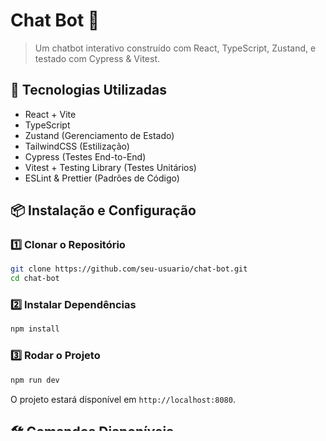 # Chat Bot 💬

> Um chatbot interativo construído com React, TypeScript, Zustand, e testado com Cypress & Vitest.

## 🚀 Tecnologias Utilizadas

- React + Vite
- TypeScript
- Zustand (Gerenciamento de Estado)
- TailwindCSS (Estilização)
- Cypress (Testes End-to-End)
- Vitest + Testing Library (Testes Unitários)
- ESLint & Prettier (Padrões de Código)

## 📦 Instalação e Configuração

### 1️⃣ Clonar o Repositório

```sh
git clone https://github.com/seu-usuario/chat-bot.git
cd chat-bot
```

### 2️⃣ Instalar Dependências

```sh
npm install
```

### 3️⃣ Rodar o Projeto

```sh
npm run dev
```

O projeto estará disponível em `http://localhost:8080`.

## 🛠️ Comandos Disponíveis

| Comando            | Descrição                              |
| ------------------ | -------------------------------------- |
| `npm run dev`      | Inicia o servidor de desenvolvimento   |
| `npm run lint`     | Executa o ESLint para verificar erros  |
| `npm run format`   | Formata o código com Prettier          |
| `npm run test`     | Roda os testes unitários (Vitest)      |
| `npm run test:e2e` | Executa os testes End-to-End (Cypress) |

## 🎯 Funcionalidades

✅ Envio de mensagens e respostas automáticas do bot  
✅ O bot pergunta o nome do usuário e o chama pelo nome  
✅ Persistência do histórico de mensagens no LocalStorage  
✅ Alternância entre tema **Light/Dark** com persistência  
✅ Scroll automático para novas mensagens  
✅ Feedback visual enquanto o bot processa a resposta  
✅ Testes unitários e end-to-end

## 🧪 Executando os Testes

### **Testes Unitários**

```sh
npm run test
```

### **Testes End-to-End (Cypress)**

```sh
npm run test:e2e
```

## 📜 Estrutura do Projeto

```
📂 src/
 ├── 📂 components/        # Componentes reutilizáveis do chat
 ├── 📂 pages/             # Página principal do chat
  ├── 📂 store/             # Estado global (Zustand)
 ├── 📂 hooks/             # Hooks customizados
 ├── 📂 tests/             # Com setup
 ├── 📂 types/             # Tipagens TypeScript
 ├── 📂 utils/             # Funções auxiliares
 ├── main.tsx             # Arquivo principal da aplicação
 ├── App.tsx              # Estrutura base do chat
```
